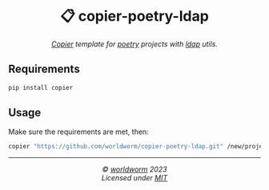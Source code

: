 <h1 align="center">📋 copier-poetry-ldap</h1>
<p align="center">
  <i><a href="https://github.com/copier-org/copier">Copier</a> template for <a href="https://python-poetry.org/">poetry</a> projects with <a href="https://ldap3.readthedocs.io/en/latest/">ldap</a> utils.</i>
</p>

## Requirements
```bash
pip install copier
```

## Usage

Make sure the requirements are met, then:

```bash
copier "https://github.com/worldworm/copier-poetry-ldap.git" /new/project/path
```

---
<p align="center">
  <i>© <a href="https://github.com/worldworm">worldworm</a> 2023</i><br>
  <i>Licensed under <a href="https://github.com/worldworm/copier-poetry-ldap/blob/main/LICENSE">MIT</a></i><br>
</p>
